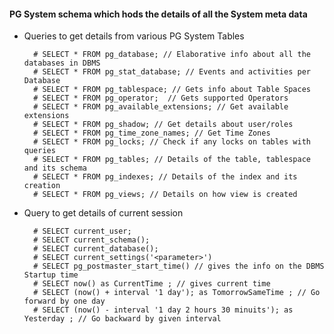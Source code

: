 #### PG System schema which hods the details of all the System meta data

- Queries to get details from various PG System Tables

        # SELECT * FROM pg_database; // Elaborative info about all the databases in DBMS
        # SELECT * FROM pg_stat_database; // Events and activities per Database
        # SELECT * FROM pg_tablespace; // Gets info about Table Spaces
        # SELECT * FROM pg_operator;  // Gets supported Operators
        # SELECT * FROM pg_available_extensions; // Get available extensions
        # SELECT * FROM pg_shadow; // Get details about user/roles
        # SELECT * FROM pg_time_zone_names; // Get Time Zones
        # SELECT * FROM pg_locks; // Check if any locks on tables with queries
        # SELECT * FROM pg_tables; // Details of the table, tablespace and its schema 
        # SELECT * FROM pg_indexes; // Details of the index and its creation
        # SELECT * FROM pg_views; // Details on how view is created

- Query to get details of current session

        # SELECT current_user;
        # SELECT current_schema();
        # SELECT current_database();
        # SELECT current_settings('<parameter>')
        # SELECT pg_postmaster_start_time() // gives the info on the DBMS Startup time
        # SELECT now() as CurrentTime ; // gives current time
        # SELECT (now() + interval '1 day'); as TomorrowSameTime ; // Go forward by one day
        # SELECT (now() - interval '1 day 2 hours 30 minuits'); as Yesterday ; // Go backward by given interval